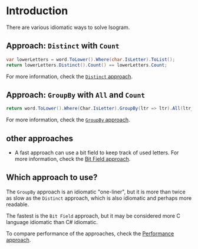 # Introduction

There are various idiomatic ways to solve Isogram.

## Approach: `Distinct` with `Count`

```csharp
var lowerLetters = word.ToLower().Where(char.IsLetter).ToList();
return lowerLetters.Distinct().Count() == lowerLetters.Count;
```

For more information, check the [`Distinct` approach][approach-distinct].


## Approach: `GroupBy` with `All` and `Count`

```csharp
return word.ToLower().Where(Char.IsLetter).GroupBy(ltr => ltr).All(ltr_grp => ltr_grp.Count() == 1);
```

For more information, check the [`GroupBy` approach][approach-groupby].

## other approaches

- A fast approach can use a bit field to keep track of used letters.
For more information, check the [Bit Field approach][approach-bitfield].

## Which approach to use?

The `GroupBy` approach is an idiomatic "one-liner", but it is more than twice as slow as the `Distinct` approach, which is also idiomatic and perhaps more readable.

The fastest is the `Bit Field` approach, but it may be considered more C language idiomatic than C# idiomatic.

To compare performance of the approaches, check the [Performance approach][approach-performance].

[approach-distinct]: https://exercism.org/tracks/csharp/exercises/isogram/approaches/distinct
[approach-groupby]: https://exercism.org/tracks/csharp/exercises/isogram/approaches/groupby
[approach-bitfield]: https://exercism.org/tracks/csharp/exercises/isogram/approaches/bitfield
[approach-performance]: https://exercism.org/tracks/csharp/exercises/isogram/approaches/performance
